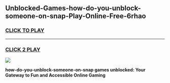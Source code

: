 
## Unblocked-Games-how-do-you-unblock-someone-on-snap-Play-Online-Free-6rhao
<h3>
<a href="https://premium76.site?title=how-do-you-unblock-someone-on-snap&ref=26A">CLICK TO PLAY</a></h3>
<hr>

<h3>
<a href="https://premium76.site?title=how-do-you-unblock-someone-on-snap&ref=26A">CLICK 2 PLAY</a>
  
</h3>

<a href="https://premium76.site?title=how-do-you-unblock-someone-on-snap&ref=26A"><img src="https://clearcache.store/games.png"></a>


**how-do-you-unblock-someone-on-snap games unblocked: Your Gateway to Fun and Accessible Online Gaming**
